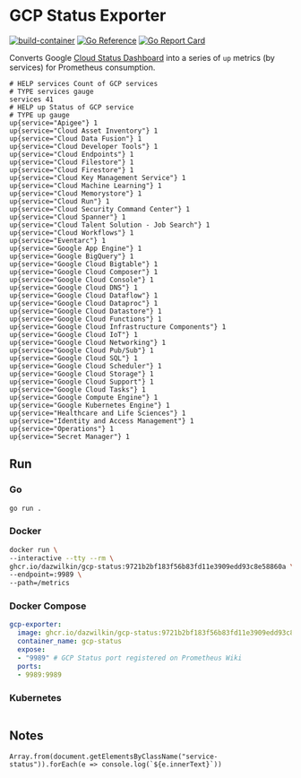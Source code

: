 # GCP Status Exporter

[![build-container](https://github.com/DazWilkin/gcp-status/actions/workflows/build-container.yml/badge.svg)](https://github.com/DazWilkin/gcp-status/actions/workflows/build-container.yml)
[![Go Reference](https://pkg.go.dev/badge/github.com/DazWilkin/gcp-status.svg)](https://pkg.go.dev/github.com/DazWilkin/gcp-status)
[![Go Report Card](https://goreportcard.com/badge/github.com/dazwilkin/gcp-status)](https://goreportcard.com/report/github.com/dazwilkin/gcp-status)

Converts Google [Cloud Status Dashboard](https://status.cloud.google.com/) into a series of `up` metrics (by services) for Prometheus consumption.

```console
# HELP services Count of GCP services
# TYPE services gauge
services 41
# HELP up Status of GCP service
# TYPE up gauge
up{service="Apigee"} 1
up{service="Cloud Asset Inventory"} 1
up{service="Cloud Data Fusion"} 1
up{service="Cloud Developer Tools"} 1
up{service="Cloud Endpoints"} 1
up{service="Cloud Filestore"} 1
up{service="Cloud Firestore"} 1
up{service="Cloud Key Management Service"} 1
up{service="Cloud Machine Learning"} 1
up{service="Cloud Memorystore"} 1
up{service="Cloud Run"} 1
up{service="Cloud Security Command Center"} 1
up{service="Cloud Spanner"} 1
up{service="Cloud Talent Solution - Job Search"} 1
up{service="Cloud Workflows"} 1
up{service="Eventarc"} 1
up{service="Google App Engine"} 1
up{service="Google BigQuery"} 1
up{service="Google Cloud Bigtable"} 1
up{service="Google Cloud Composer"} 1
up{service="Google Cloud Console"} 1
up{service="Google Cloud DNS"} 1
up{service="Google Cloud Dataflow"} 1
up{service="Google Cloud Dataproc"} 1
up{service="Google Cloud Datastore"} 1
up{service="Google Cloud Functions"} 1
up{service="Google Cloud Infrastructure Components"} 1
up{service="Google Cloud IoT"} 1
up{service="Google Cloud Networking"} 1
up{service="Google Cloud Pub/Sub"} 1
up{service="Google Cloud SQL"} 1
up{service="Google Cloud Scheduler"} 1
up{service="Google Cloud Storage"} 1
up{service="Google Cloud Support"} 1
up{service="Google Cloud Tasks"} 1
up{service="Google Compute Engine"} 1
up{service="Google Kubernetes Engine"} 1
up{service="Healthcare and Life Sciences"} 1
up{service="Identity and Access Management"} 1
up{service="Operations"} 1
up{service="Secret Manager"} 1
```

## Run

### Go

```bash
go run .
```

### Docker

```bash
docker run \
--interactive --tty --rm \
ghcr.io/dazwilkin/gcp-status:9721b2bf183f56b83fd11e3909edd93c8e58860a \
--endpoint=:9989 \
--path=/metrics
```

### Docker Compose

```YAML
gcp-exporter:
  image: ghcr.io/dazwilkin/gcp-status:9721b2bf183f56b83fd11e3909edd93c8e58860a
  container_name: gcp-status
  expose:
  - "9989" # GCP Status port registered on Prometheus Wiki
  ports:
  - 9989:9989
```

### Kubernetes

```YAML

```

## Notes

```console
Array.from(document.getElementsByClassName("service-status")).forEach(e => console.log(`${e.innerText}`))
```